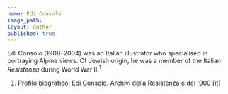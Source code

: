```yaml
---
name: Edi Consolo
image_path:
layout: author
published: true
---
```

Edi Consolo (1908–2004) was an Italian illustrator who specialised in portraying Alpine views. Of Jewish origin, he was a member of the Italian *Resistenza* during World War II.<sup>1</sup>




<ol class="footnotes">
<li><a class="fn-link" href="http://www.metarchivi.it/biografie/p_bio_vis.asp?id=8">Profilo biografico: Edi Consolo. Archivi della Resistenza e del '900</a> [it]</li>
</ol>
